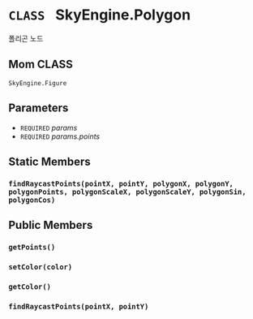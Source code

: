 # `CLASS ` SkyEngine.Polygon
폴리곤 노드

## Mom CLASS
`SkyEngine.Figure`

## Parameters
* `REQUIRED` *params*
* `REQUIRED` *params.points*

## Static Members

### `findRaycastPoints(pointX, pointY, polygonX, polygonY, polygonPoints, polygonScaleX, polygonScaleY, polygonSin, polygonCos)`

## Public Members

### `getPoints()`

### `setColor(color)`

### `getColor()`

### `findRaycastPoints(pointX, pointY)`
